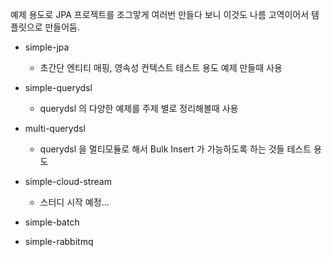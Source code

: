 예제 용도로 JPA 프로젝트를 조그맣게 여러번 만들다 보니 이것도 나름 고역이어서 템플릿으로 만들어둠.<br>
- simple-jpa 
  - 초간단 엔티티 매핑, 영속성 컨텍스트 테스트 용도 예제 만들때 사용
- simple-querydsl
  - querydsl 의 다양한 예제를 주제 별로 정리해볼때 사용
- multi-querydsl
  - querydsl 을 멀티모듈로 해서 Bulk Insert 가 가능하도록 하는 것들 테스트 용도
- simple-cloud-stream
  - 스터디 시작 예정... 

- simple-batch
- simple-rabbitmq
